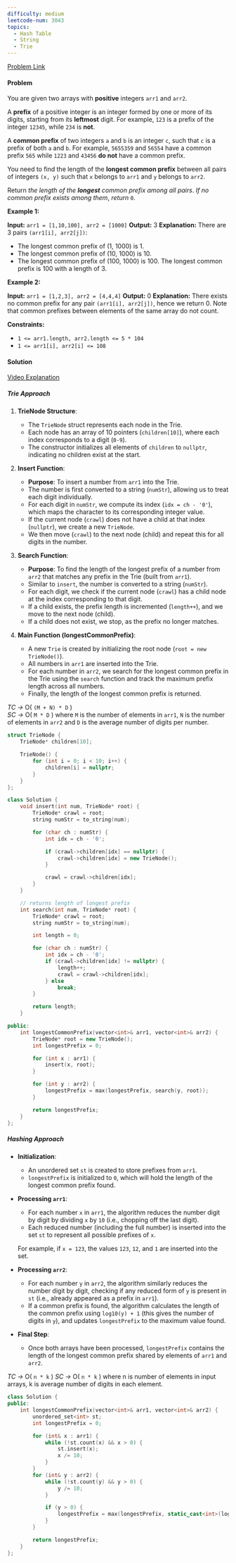 ```yaml
---
difficulty: medium
leetcode-num: 3043
topics:
  - Hash Table
  - String
  - Trie
---
```

[Problem Link](https://leetcode.com/problems/find-the-length-of-the-longest-common-prefix/)

#### Problem
You are given two arrays with **positive** integers `arr1` and `arr2`.

A **prefix** of a positive integer is an integer formed by one or more of its digits, starting from its **leftmost** digit. For example, `123` is a prefix of the integer `12345`, while `234` is **not**.

A **common prefix** of two integers `a` and `b` is an integer `c`, such that `c` is a prefix of both `a` and `b`. For example, `5655359` and `56554` have a common prefix `565` while `1223` and `43456` **do not** have a common prefix.

You need to find the length of the **longest common prefix** between all pairs of integers `(x, y)` such that `x` belongs to `arr1` and `y` belongs to `arr2`.

Return _the length of the **longest** common prefix among all pairs_. _If no common prefix exists among them_, _return_ `0`.

**Example 1:**

**Input:** `arr1 = [1,10,100], arr2 = [1000]`
**Output:** 3
**Explanation:** There are 3 pairs `(arr1[i], arr2[j])`:
- The longest common prefix of (1, 1000) is 1.
- The longest common prefix of (10, 1000) is 10.
- The longest common prefix of (100, 1000) is 100.
The longest common prefix is 100 with a length of 3.

**Example 2:**

**Input:** `arr1 = [1,2,3], arr2 = [4,4,4]`
**Output:** 0
**Explanation:** There exists no common prefix for any pair `(arr1[i], arr2[j])`, hence we return 0.
Note that common prefixes between elements of the same array do not count.

**Constraints:**

- `1 <= arr1.length, arr2.length <= 5 * 104`
- `1 <= arr1[i], arr2[i] <= 108`

#### Solution
[Video Explanation](https://youtu.be/OZNS72LANFU)

##### Trie Approach
1. **TrieNode Structure**:
	- The `TrieNode` struct represents each node in the Trie.
	- Each node has an array of 10 pointers (`children[10]`), where each index corresponds to a digit (`0-9`).
	- The constructor initializes all elements of `children` to `nullptr`, indicating no children exist at the start.

2. **Insert Function**:

	- **Purpose**: To insert a number from `arr1` into the Trie.
	- The number is first converted to a string (`numStr`), allowing us to treat each digit individually.
	- For each digit in `numStr`, we compute its index (`idx = ch - '0'`), which maps the character to its corresponding integer value.
	- If the current node (`crawl`) does not have a child at that index (`nullptr`), we create a new `TrieNode`.
	- We then move (`crawl`) to the next node (child) and repeat this for all digits in the number.

3. **Search Function**:
	
	- **Purpose**: To find the length of the longest prefix of a number from `arr2` that matches any prefix in the Trie (built from `arr1`).
	- Similar to `insert`, the number is converted to a string (`numStr`).
	- For each digit, we check if the current node (`crawl`) has a child node at the index corresponding to that digit.
	- If a child exists, the prefix length is incremented (`length++`), and we move to the next node (child).
	- If a child does not exist, we stop, as the prefix no longer matches.

4. **Main Function (longestCommonPrefix)**:

	- A new `Trie` is created by initializing the root node (`root = new TrieNode()`).
	- All numbers in `arr1` are inserted into the Trie.
	- For each number in `arr2`, we search for the longest common prefix in the Trie using the `search` function and track the maximum prefix length across all numbers.
	- Finally, the length of the longest common prefix is returned.

_TC ->_ O( `(M + N) * D` )  
_SC ->_ O( `M * D` )
where `M` is the number of elements in `arr1`, `N` is the number of elements in `arr2` and `D` is the average number of digits per number.

```cpp title="Code"
struct TrieNode {
    TrieNode* children[10];

    TrieNode() {
        for (int i = 0; i < 10; i++) {
            children[i] = nullptr;
        }
    }
};

class Solution {
    void insert(int num, TrieNode* root) {
        TrieNode* crawl = root;
        string numStr = to_string(num);

        for (char ch : numStr) {
            int idx = ch - '0';

            if (crawl->children[idx] == nullptr) {
                crawl->children[idx] = new TrieNode();
            }

            crawl = crawl->children[idx];
        }
    }

    // returns length of longest prefix
    int search(int num, TrieNode* root) {
        TrieNode* crawl = root;
        string numStr = to_string(num);

        int length = 0;

        for (char ch : numStr) {
            int idx = ch - '0';
            if (crawl->children[idx] != nullptr) {
                length++;
                crawl = crawl->children[idx];
            } else
                break;
        }

        return length;
    }

public:
    int longestCommonPrefix(vector<int>& arr1, vector<int>& arr2) {
        TrieNode* root = new TrieNode();
        int longestPrefix = 0;

        for (int x : arr1) {
            insert(x, root);
        }

        for (int y : arr2) {
            longestPrefix = max(longestPrefix, search(y, root));
        }

        return longestPrefix;
    }
};
```

##### Hashing Approach
- **Initialization**:
    
    - An unordered set `st` is created to store prefixes from `arr1`.
    - `longestPrefix` is initialized to `0`, which will hold the length of the longest common prefix found.
- **Processing `arr1`**:
    
    - For each number `x` in `arr1`, the algorithm reduces the number digit by digit by dividing `x` by `10` (i.e., chopping off the last digit).
    - Each reduced number (including the full number) is inserted into the set `st` to represent all possible prefixes of `x`.
    
    For example, if `x = 123`, the values `123`, `12`, and `1` are inserted into the set.
    
- **Processing `arr2`**:
    
    - For each number `y` in `arr2`, the algorithm similarly reduces the number digit by digit, checking if any reduced form of `y` is present in `st` (i.e., already appeared as a prefix in `arr1`).
    - If a common prefix is found, the algorithm calculates the length of the common prefix using `log10(y) + 1` (this gives the number of digits in `y`), and updates `longestPrefix` to the maximum value found.
- **Final Step**:
    
    - Once both arrays have been processed, `longestPrefix` contains the length of the longest common prefix shared by elements of `arr1` and `arr2`.

*TC ->* O( `n * k` )
*SC ->* O( `n * k` )
where n is number of elements in input arrays, k is average number of digits in each element.

```cpp title=Code
class Solution {
public:
    int longestCommonPrefix(vector<int>& arr1, vector<int>& arr2) {
        unordered_set<int> st;
        int longestPrefix = 0;

        for (int& x : arr1) {
            while (!st.count(x) && x > 0) {
                st.insert(x);
                x /= 10;
            }
        }
        for (int& y : arr2) {
            while (!st.count(y) && y > 0) {
                y /= 10;
            }

            if (y > 0) {
                longestPrefix = max(longestPrefix, static_cast<int>(log10(y) + 1));
            }
        }

        return longestPrefix;
    }
};
```